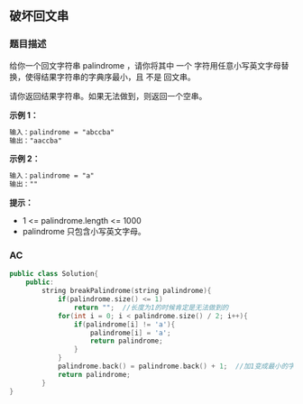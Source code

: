 ## 破坏回文串

### 题目描述

给你一个回文字符串 palindrome ，请你将其中 一个 字符用任意小写英文字母替换，使得结果字符串的字典序最小，且 不是 回文串。

请你返回结果字符串。如果无法做到，则返回一个空串。

**示例 1：**

```tex
输入：palindrome = "abccba"
输出："aaccba"
```

**示例 2：**

```tex
输入：palindrome = "a"
输出：""
```

**提示：**

* 1 <= palindrome.length <= 1000
* palindrome 只包含小写英文字母。

### AC

```c++
public class Solution{
    public:
    	string breakPalindrome(string palindrome){
            if(palindrome.size() <= 1)
                return "";	//长度为1的时候肯定是无法做到的
            for(int i = 0; i < palindrome.size() / 2; i++){
                if(palindrome[i] != 'a'){
                    palindrome[i] = 'a';
                    return palindrome;
                }
            }
            palindrome.back() = palindrome.back() + 1;	//加1变成最小的字典序
            return palindrome;
        }
}
```

